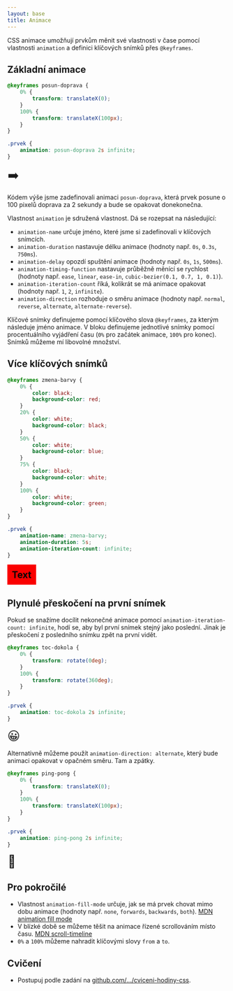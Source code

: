```yaml
---
layout: base
title: Animace
---
```


CSS animace umožňují prvkům měnit své vlastnosti v čase pomocí vlastnosti `animation` a definici klíčových snímků přes `@keyframes`.

## Základní animace

```css
@keyframes posun-doprava {
	0% {
		transform: translateX(0);
	}
	100% {
		transform: translateX(100px);
	}
}

.prvek {
	animation: posun-doprava 2s infinite;
}
```

<style>
@keyframes posun-doprava {
	0% {
		transform: translateX(0);
	}
	100% {
		transform: translateX(2em);
	}
}
</style>
<div style="font-size: 2em; animation: posun-doprava 2s infinite;">➡️</div>

Kódem výše jsme zadefinovali animaci `posun-doprava`, která prvek posune o 100 pixelů doprava za 2 sekundy a bude se opakovat donekonečna.

Vlastnost `animation` je sdružená vlastnost. Dá se rozepsat na následující:

- `animation-name` určuje jméno, které jsme si zadefinovali v klíčových snímcích.
- `animation-duration` nastavuje délku animace (hodnoty např. `0s`, `0.3s`, `750ms`).
- `animation-delay` opozdí spuštění animace (hodnoty např. `0s`, `1s`, `500ms`).
- `animation-timing-function` nastavuje průběžně měnící se rychlost (hodnoty např. `ease`, `linear`, `ease-in`, `cubic-bezier(0.1, 0.7, 1, 0.1)`).
- `animation-iteration-count` říká, kolikrát se má animace opakovat (hodnoty např. `1`, `2`, `infinite`).
- `animation-direction` rozhoduje o směru animace (hodnoty např. `normal`, `reverse`, `alternate`, `alternate-reverse`).

Klíčové snímky definujeme pomocí klíčového slova `@keyframes`, za kterým následuje jméno animace. V bloku definujeme jednotlivé snímky pomocí procentuálního vyjádření času (`0%` pro začátek animace, `100%` pro konec). Snímků můžeme mí libovolné množství.

## Více klíčových snímků

```css
@keyframes zmena-barvy {
	0% {
		color: black;
		background-color: red;
	}
	20% {
		color: white;
		background-color: black;
	}
	50% {
		color: white;
		background-color: blue;
	}
	75% {
		color: black;
		background-color: white;
	}
	100% {
		color: white;
		background-color: green;
	}
}

.prvek {
	animation-name: zmena-barvy;
	animation-duration: 5s;
	animation-iteration-count: infinite;
}
```

<style>
@keyframes zmena-barvy {
	0% {
		color: black;
		background-color: red;
	}
	20% {
		color: white;
		background-color: black;
	}
	50% {
		color: white;
		background-color: blue;
	}
	75% {
		color: black;
		background-color: white;
	}
	100% {
		color: white;
		background-color: green;
	}
}
</style>
<div style="font-size: 1.5em; animation: zmena-barvy 5s infinite; display: inline-block; padding: 0.5em; font-weight: bold;">Text</div>

## Plynulé přeskočení na první snímek

Pokud se snažíme docílit nekonečné animace pomocí `animation-iteration-count: infinite`, hodí se, aby byl první snímek stejný jako poslední. Jinak je přeskočení z posledního snímku zpět na první vidět.

```css
@keyframes toc-dokola {
	0% {
		transform: rotate(0deg);
	}
	100% {
		transform: rotate(360deg);
	}
}

.prvek {
	animation: toc-dokola 2s infinite;
}
```

<style>
@keyframes toc-dokola {
	0% {
		transform: rotate(0deg);
	}
	100% {
		transform: rotate(360deg);
	}
}
</style>
<div style="font-size: 2em; animation: toc-dokola 2s infinite; display: inline-block;">😀</div>

Alternativně můžeme použít `animation-direction: alternate`, který bude animaci opakovat v opačném směru. Tam a zpátky.

```css
@keyframes ping-pong {
	0% {
		transform: translateX(0);
	}
	100% {
		transform: translateX(100px);
	}
}

.prvek {
	animation: ping-pong 2s infinite;
}
```

<style>
@keyframes ping-pong {
	0% {
		transform: translateX(0);
	}
	100% {
		transform: translateX(2em);
	}
}
</style>
<div style="font-size: 2em; animation: ping-pong 2s infinite alternate; display: inline-block;">🍄</div>

## Pro pokročilé

- Vlastnost `animation-fill-mode` určuje, jak se má prvek chovat mimo dobu animace (hodnoty např. `none`, `forwards`, `backwards`, `both`). [MDN animation fill mode](https://developer.mozilla.org/en-US/docs/Web/CSS/animation-fill-mode)
- V blízké době se můžeme těšit na animace řízené scrollováním místo času. [MDN scroll-timeline](https://developer.mozilla.org/en-US/docs/Web/CSS/scroll-timeline)
- `0%` a `100%` můžeme nahradit klíčovými slovy `from` a `to`.

## Cvičení

- Postupuj podle zadání na [github.com/…/cviceni-hodiny-css](https://github.com/Czechitas-podklady-WEB/cviceni-hodiny-css).
